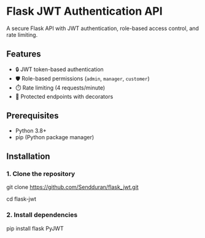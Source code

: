 # Flask JWT Authentication API

A secure Flask API with JWT authentication, role-based access control, and rate limiting.

## Features
- 🔒 JWT token-based authentication
- 🛡️ Role-based permissions (`admin`, `manager`, `customer`)
- ⏱️ Rate limiting (4 requests/minute)
- 🚀 Protected endpoints with decorators

## Prerequisites
- Python 3.8+
- pip (Python package manager)

## Installation

### 1. Clone the repository

git clone https://github.com/Sendduran/flask_jwt.git

cd flask-jwt

### 2. Install dependencies
pip install flask PyJWT
